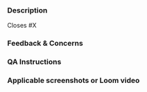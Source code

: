 ### Description

<!---  Describe changes at a high level here. -->

<!-- Link to any related issues. You can just type in their # and github will link for you. If this PR will close an issue, list it as "Closes #<number>" and that issue will automatically be closed when the PR is merged. -->

Closes #X

### Feedback & Concerns

<!-- List any concerns/details/gotchas with your changes here or call them out as pr comments. -->

### QA Instructions

<!--- If you'd like reviewers to test locally, please add steps here -->

### Applicable screenshots or Loom video

<!--- When appropriate, upload screenshots or link to a Loom. -->

<!--
for frontend PRs, you can use this table to put screengrabs & figma designs side-by-side. This can be a chore but is great for catching things you might have missed!

Github will insert line breaks when you paste in an image, so you'll need to do a bit of reformatting to get it to look like:

| <img width="350" ...> | <img width="350" ...> |

Tip: Set the "width" attribute manually to force column widths to match
-->

<!--
| Screenshot | Design |
| :--------: | :----: |
|            |        |
-->
